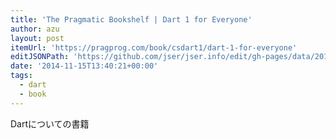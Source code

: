 ```yaml
---
title: 'The Pragmatic Bookshelf | Dart 1 for Everyone'
author: azu
layout: post
itemUrl: 'https://pragprog.com/book/csdart1/dart-1-for-everyone'
editJSONPath: 'https://github.com/jser/jser.info/edit/gh-pages/data/2014/11/index.json'
date: '2014-11-15T13:40:21+00:00'
tags:
  - dart
  - book
---
```

Dartについての書籍
